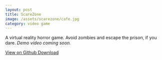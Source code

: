 ```yaml
---
layout: post
title: ScareZone
image: /assets/scarezone/cafe.jpg
category: video game
---
```

A virtual reality horror game. Avoid zombies and escape the prison, if you dare.
<em>Demo video coming soon.</em>

<a href="https://github.com/ScareZoneDev/ScareZone" class="button">
  <i class="fa fa-github" aria-hidden="true"></i> View on Github
</a>
<a href="https://github.com/ScareZoneDev/ScareZone/releases" class="button">
  <i class="fa fa-download" aria-hidden="true"></i> Download
</a>
